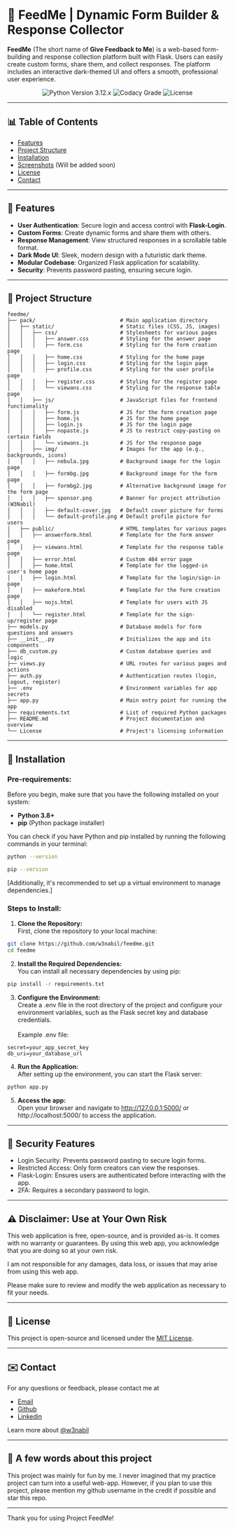# 🚀 FeedMe | Dynamic Form Builder & Response Collector

**FeedMe** (The short name of **Give Feedback to Me**) is a web-based form-building and response collection platform built with Flask. Users can easily create custom forms, share them, and collect responses. The platform includes an interactive dark-themed UI and offers a smooth, professional user experience.

<div align="center">
  <img src="https://img.shields.io/badge/Python-3.12.x-green?style=for-the-badge&logo=python" alt="Python Version 3.12.x">
  <img src="https://img.shields.io/codacy/grade/b38941dc42f046df8601495bdfbe9672?style=for-the-badge&logo=codacy&label=Codacy%20GRADE" alt="Codacy Grade">
  <img src="https://img.shields.io/github/license/w3nabil/whatismyip?style=for-the-badge&logo=github&label=License" alt="License">
</div>

---
## 📊 **Table of Contents**
- [Features](#features)
- [Project Structure](#project-structure)
- [Installation](#installation)
- [Screenshots](#screenshots) (Will be added soon)
- [License](#license)
- [Contact](#contact)
---

## 🎯 **Features**

- **User Authentication**: Secure login and access control with **Flask-Login**.
- **Custom Forms**: Create dynamic forms and share them with others.
- **Response Management**: View structured responses in a scrollable table format.
- **Dark Mode UI**: Sleek, modern design with a futuristic dark theme.
- **Modular Codebase**: Organized Flask application for scalability.
- **Security**: Prevents password pasting, ensuring secure login.

---

## 📁 **Project Structure** 
```plaintext
feedme/
├── pack/                           # Main application directory
│   ├── static/                     # Static files (CSS, JS, images)
│   │   ├── css/                    # Stylesheets for various pages
│   │   │   ├── answer.css          # Styling for the answer page
│   │   │   ├── form.css            # Styling for the form creation page
│   │   │   ├── home.css            # Styling for the home page
│   │   │   ├── login.css           # Styling for the login page
│   │   │   ├── profile.css         # Styling for the user profile page
│   │   │   ├── register.css        # Styling for the register page
│   │   │   └── viewans.css         # Styling for the response table page
│   │   ├── js/                     # JavaScript files for frontend functionality
│   │   │   ├── form.js             # JS for the form creation page
│   │   │   ├── home.js             # JS for the home page
│   │   │   ├── login.js            # JS for the login page
│   │   │   ├── nopaste.js          # JS to restrict copy-pasting on certain fields
│   │   │   └── viewans.js          # JS for the response page
│   │   ├── img/                    # Images for the app (e.g., backgrounds, icons)
│   │   │   ├── nebula.jpg          # Background image for the login page
│   │   │   ├── formbg.jpg          # Background image for the form page
│   │   │   ├── formbg2.jpg         # Alternative background image for the form page
│   │   │   ├── sponsor.png         # Banner for project attribution (W3Nabil)
│   │   │   ├── default-cover.jpg   # Default cover picture for forms
│   │   │   └── default-profile.png # Default profile picture for users
│   ├── public/                     # HTML templates for various pages
│   │   ├── answerform.html         # Template for the form answer page
│   │   ├── viewans.html            # Template for the response table page
│   │   ├── error.html              # Custom 404 error page
│   │   ├── home.html               # Template for the logged-in user's home page
│   │   ├── login.html              # Template for the login/sign-in page
│   │   ├── makeform.html           # Template for the form creation page
│   │   ├── nojs.html               # Template for users with JS disabled
│   │   └── register.html           # Template for the sign-up/register page
├── models.py                       # Database models for form questions and answers
├── __init__.py                     # Initializes the app and its components
├── db_custom.py                    # Custom database queries and logic
├── views.py                        # URL routes for various pages and actions
├── auth.py                         # Authentication routes (login, logout, register)
├── .env                            # Environment variables for app secrets
├── app.py                          # Main entry point for running the app
├── requirements.txt                # List of required Python packages
├── README.md                       # Project documentation and overview
└── License                         # Project's licensing information
```
---
## 📜 Installation

### Pre-requirements:

Before you begin, make sure that you have the following installed on your system:

- **Python 3.8+**
- **pip** (Python package installer)

You can check if you have Python and pip installed by running the following commands in your terminal:
   ```bash
python --version
```
   ```bash
pip --version
```

[Additionally, it's recommended to set up a virtual environment to manage dependencies.]

### Steps to Install:
1. **Clone the Repository:**<br>First, clone the repository to your local machine:<br>
 ```bash 
git clone https://github.com/w3nabil/feedme.git
cd feedme
```
2. **Install the Required Dependencies:**<br>You can install all necessary dependencies by using pip:<br>
```bash
pip install -r requirements.txt
```
3. **Configure the Environment:**<br>Create a .env file in the root directory of the project and configure your environment variables, such as the Flask secret key and database credentials.<br><br>Example .env file:

```env 
secret=your_app_secret_key
db_uri=your_database_url
```

4. **Run the Application:**<br>After setting up the environment, you can start the Flask server:
```bash
python app.py
```

5. **Access the app:**
<br>Open your browser and navigate to http://127.0.0.1:5000/ or http://localhost:5000/ to access the application.
---
## 🔐 **Security Features**
- Login Security: Prevents password pasting to secure login forms.
- Restricted Access: Only form creators can view the responses.
- Flask-Login: Ensures users are authenticated before interacting with the app.
- 2FA: Requires a secondary password to login.

---
## ⚠️ **Disclaimer: Use at Your Own Risk**
This web application is free, open-source, and is provided as-is. It comes with no warranty or guarantees. By using this web app, you acknowledge that you are doing so at your own risk.

I am not responsible for any damages, data loss, or issues that may arise from using this web app.

Please make sure to review and modify the web application as necessary to fit your needs.

---
## 📜 **License**
This project is open-source and licensed under the [MIT License](https://github.com/w3nabil/feedme/blob/main/LICENSE).

---
## ✉️ **Contact**
For any questions or feedback, please contact me at 
- [Email](mailto:w3nabil@gmail.com)
- [Github](https://github.com/w3nabil)
- [Linkedin](https://linkedin.com/in/w3nabil) <br>

Learn more about [@w3nabil](https://w3nabil.github.io/)

---
## 💭 **A few words about this project**
This project was mainly for fun by me. I never imagined that my practice project can turn into a useful web-app. However, if you plan to use this project, please mention my github username in the credit if possible and star this repo.

---
Thank you for using Project FeedMe!
